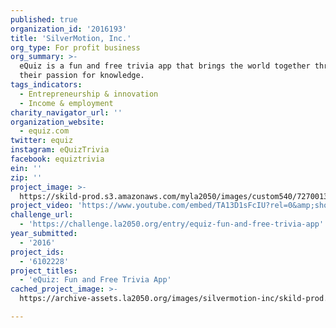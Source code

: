 ```yaml
---
published: true
organization_id: '2016193'
title: 'SilverMotion, Inc.'
org_type: For profit business
org_summary: >-
  eQuiz is a fun and free trivia app that brings the world together through
  their passion for knowledge.
tags_indicators:
  - Entrepreneurship & innovation
  - Income & employment
charity_navigator_url: ''
organization_website:
  - equiz.com
twitter: equiz
instagram: eQuizTrivia
facebook: equiztrivia
ein: ''
zip: ''
project_image: >-
  https://skild-prod.s3.amazonaws.com/myla2050/images/custom540/7270013455741-team88.jpg
project_video: 'https://www.youtube.com/embed/TA13D1sFcIU?rel=0&amp;showinfo=0'
challenge_url:
  - 'https://challenge.la2050.org/entry/equiz-fun-and-free-trivia-app'
year_submitted:
  - '2016'
project_ids:
  - '6102228'
project_titles:
  - 'eQuiz: Fun and Free Trivia App'
cached_project_image: >-
  https://archive-assets.la2050.org/images/silvermotion-inc/skild-prod.s3.amazonaws.com/myla2050/images/custom540/7270013455741-team88.jpg

---
```

